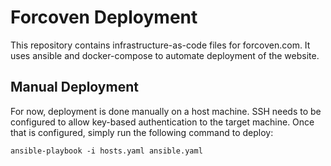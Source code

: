 # Forcoven Deployment

This repository contains infrastructure-as-code files for forcoven.com. It uses ansible and docker-compose to automate deployment of the website. 

## Manual Deployment

For now, deployment is done manually on a host machine. SSH needs to be configured to allow key-based authentication to the target machine. Once that is configured, simply run the following command to deploy: 

`ansible-playbook -i hosts.yaml ansible.yaml`
